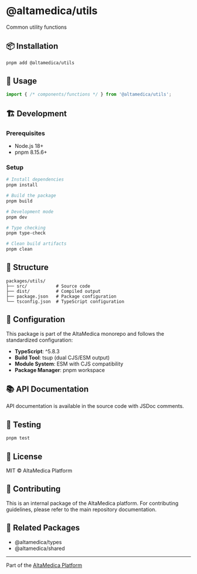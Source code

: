 # @altamedica/utils

Common utility functions

## 📦 Installation

```bash
pnpm add @altamedica/utils
```

## 🚀 Usage

```typescript
import { /* components/functions */ } from '@altamedica/utils';
```

## 🏗️ Development

### Prerequisites
- Node.js 18+
- pnpm 8.15.6+

### Setup

```bash
# Install dependencies
pnpm install

# Build the package
pnpm build

# Development mode
pnpm dev

# Type checking
pnpm type-check

# Clean build artifacts
pnpm clean
```

## 📁 Structure

```
packages/utils/
├── src/           # Source code
├── dist/          # Compiled output
├── package.json   # Package configuration
└── tsconfig.json  # TypeScript configuration
```

## 🔧 Configuration

This package is part of the AltaMedica monorepo and follows the standardized configuration:

- **TypeScript**: ^5.8.3
- **Build Tool**: tsup (dual CJS/ESM output)
- **Module System**: ESM with CJS compatibility
- **Package Manager**: pnpm workspace

## 📚 API Documentation

API documentation is available in the source code with JSDoc comments.

## 🧪 Testing

```bash
pnpm test
```

## 📄 License

MIT © AltaMedica Platform

## 🤝 Contributing

This is an internal package of the AltaMedica platform. For contributing guidelines, please refer to the main repository documentation.

## 🔗 Related Packages

- @altamedica/types
- @altamedica/shared

---

Part of the [AltaMedica Platform](https://github.com/altamedica/platform)
